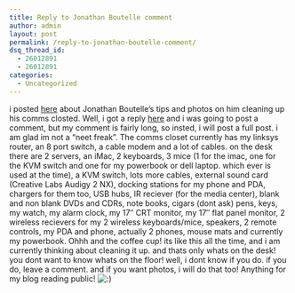 ```yaml
---
title: Reply to Jonathan Boutelle comment
author: admin
layout: post
permalink: /reply-to-jonathan-boutelle-comment/
dsq_thread_id:
  - 26012891
  - 26012891
categories:
  - Uncategorized
---
```

i posted [here][1] about Jonathan Boutelle&#8217;s tips and photos on him cleaning up his comms closted. Well, i got a reply [here][2] and i was going to post a comment, but my comment is fairly long, so insted, i will post a full post. i am glad im not a &#8220;neet freak&#8221;. The comms closet currently has my linksys router, an 8 port switch, a cable modem and a lot of cables. on the desk there are 2 servers, an iMac, 2 keyboards, 3 mice (1 for the imac, one for the KVM switch and one for my powerbook or dell laptop. which ever is used at the time), a KVM switch, lots more cables, external sound card (Creative Labs Audigy 2 NX), docking stations for my phone and PDA, chargers for them too, USB hubs, IR reciever (for the media center), blank and non blank DVDs and CDRs, note books, cigars (dont ask) pens, keys, my watch, my alarm clock, my 17&#8243; CRT monitor, my 17&#8243; flat panel monitor, 2 wireless recievers for my 2 wireless keyboards/mice, speakers, 2 remote controls, my PDA and phone, actually 2 phones, mouse mats and currently my powerbook. Ohhh and the coffee cup! its like this all the time, and i am currently thinking about cleaning it up. and thats only whats on the desk! you dont want to know whats on the floor! well, i dont know if you do. if you do, leave a comment. and if you want photos, i will do that too! Anything for my blog reading public! <img src="http://blog.lotas-smartman.net/wp-includes/images/smilies/icon_smile.gif" alt=":)" class="wp-smiley" />

 [1]: http://blog.lotas-smartman.net/archive/2005/03/22/11246.aspx
 [2]: http://blog.lotas-smartman.net/archive/2005/03/22/11246.aspx#11254